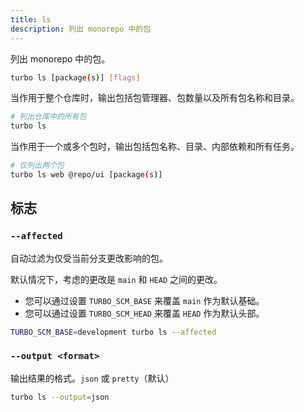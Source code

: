 ```yaml
---
title: ls
description: 列出 monorepo 中的包
---
```



列出 monorepo 中的包。

```bash title="Terminal"
turbo ls [package(s)] [flags]
```

当作用于整个仓库时，输出包括包管理器、包数量以及所有包名称和目录。

```bash title="Terminal"
# 列出仓库中的所有包
turbo ls
```

当作用于一个或多个包时，输出包括包名称、目录、内部依赖和所有任务。

```bash title="Terminal"
# 仅列出两个包
turbo ls web @repo/ui [package(s)]
```

## 标志

### `--affected`

自动过滤为仅受当前分支更改影响的包。

默认情况下，考虑的更改是 `main` 和 `HEAD` 之间的更改。

- 您可以通过设置 `TURBO_SCM_BASE` 来覆盖 `main` 作为默认基础。
- 您可以通过设置 `TURBO_SCM_HEAD` 来覆盖 `HEAD` 作为默认头部。

```bash title="Terminal"
TURBO_SCM_BASE=development turbo ls --affected
```

### `--output <format>` <ExperimentalBadge />

输出结果的格式。`json` 或 `pretty`（默认）

```bash title="Terminal"
turbo ls --output=json
```
